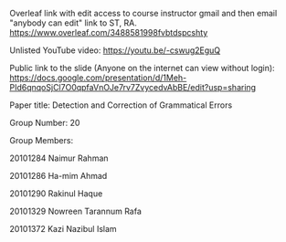 Overleaf link with edit access to course instructor gmail and then email "anybody can edit" link to ST, RA.
https://www.overleaf.com/3488581998fvbtdspcshty

Unlisted YouTube video:
https://youtu.be/-cswug2EguQ

Public link to the slide (Anyone on the internet can view without login):
https://docs.google.com/presentation/d/1Meh-PId6qnqoSjCl7O0qpfaVnOJe7rv7ZvycedvAbBE/edit?usp=sharing

Paper title:
Detection and Correction of Grammatical Errors

Group Number:
20

Group Members:

20101284 Naimur Rahman

20101286 Ha-mim Ahmad

20101290 Rakinul Haque

20101329 Nowreen Tarannum Rafa

20101372 Kazi Nazibul Islam
